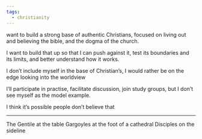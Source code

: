 ```yaml
---
tags:
  - christianity
---
```


want to build a strong base of authentic Christians, focused on living out and believing the bible, and the dogma of the church.

I want to build that up so that I can push against it, test its boundaries and its limits, and better understand how it works.

I don’t include myself in the base of Christian’s, I would rather be on the edge looking into the worldview

I’ll participate in practise, facilitate discussion, join study groups, but I don’t see myself as  the model example.

I think it’s possible people don’t believe that

---

The Gentile at the table
Gargoyles at the foot of a cathedral
Disciples on the sideline
